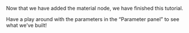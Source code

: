 Now that we have added the material node, we have finished this tutorial.

Have a play around with the parameters in the “Parameter panel” to see what we’ve built!

